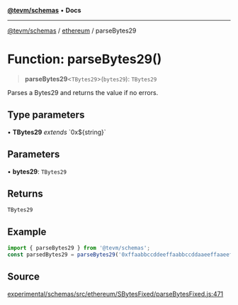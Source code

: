 [**@tevm/schemas**](../../README.md) • **Docs**

***

[@tevm/schemas](../../modules.md) / [ethereum](../README.md) / parseBytes29

# Function: parseBytes29()

> **parseBytes29**\<`TBytes29`\>(`bytes29`): `TBytes29`

Parses a Bytes29 and returns the value if no errors.

## Type parameters

• **TBytes29** *extends* \`0x$\{string\}\`

## Parameters

• **bytes29**: `TBytes29`

## Returns

`TBytes29`

## Example

```ts
import { parseBytes29 } from '@tevm/schemas';
const parsedBytes29 = parseBytes29('0xffaabbccddeeffaabbccddaaeeffaaeeffbbccddccbbddbbccaa');
```

## Source

[experimental/schemas/src/ethereum/SBytesFixed/parseBytesFixed.js:471](https://github.com/evmts/tevm-monorepo/blob/main/experimental/schemas/src/ethereum/SBytesFixed/parseBytesFixed.js#L471)
